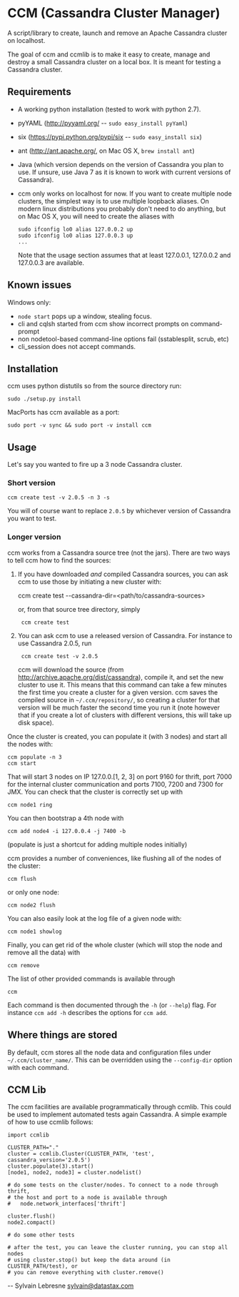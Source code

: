 CCM (Cassandra Cluster Manager)
====================================================

A script/library to create, launch and remove an Apache Cassandra cluster on
localhost.

The goal of ccm and ccmlib is to make it easy to create, manage and destroy a
small Cassandra cluster on a local box. It is meant for testing a Cassandra cluster.


Requirements
------------

- A working python installation (tested to work with python 2.7).
- pyYAML (http://pyyaml.org/ -- `sudo easy_install pyYaml`)
- six (https://pypi.python.org/pypi/six -- `sudo easy_install six`)
- ant (http://ant.apache.org/, on Mac OS X, `brew install ant`)
- Java (which version depends on the version of Cassandra you plan to use. If
  unsure, use Java 7 as it is known to work with current versions of Cassandra).
- ccm only works on localhost for now. If you want to create multiple
  node clusters, the simplest way is to use multiple loopback aliases. On
  modern linux distributions you probably don't need to do anything, but
  on Mac OS X, you will need to create the aliases with

      sudo ifconfig lo0 alias 127.0.0.2 up
      sudo ifconfig lo0 alias 127.0.0.3 up
      ...

  Note that the usage section assumes that at least 127.0.0.1, 127.0.0.2 and
  127.0.0.3 are available.

Known issues
------------
Windows only:
  - `node start` pops up a window, stealing focus.
  - cli and cqlsh started from ccm show incorrect prompts on command-prompt
  - non nodetool-based command-line options fail (sstablesplit, scrub, etc)
  - cli_session does not accept commands.

Installation
------------

ccm uses python distutils so from the source directory run:

    sudo ./setup.py install

MacPorts has ccm available as a port:

    sudo port -v sync && sudo port -v install ccm

Usage
-----

Let's say you wanted to fire up a 3 node Cassandra cluster.

### Short version

    ccm create test -v 2.0.5 -n 3 -s

You will of course want to replace `2.0.5` by whichever version of Cassandra
you want to test.

### Longer version

ccm works from a Cassandra source tree (not the jars). There are two ways to
tell ccm how to find the sources:
  1. If you have downloaded *and* compiled Cassandra sources, you can ask ccm
     to use those by initiating a new cluster with:

        ccm create test --cassandra-dir=<path/to/cassandra-sources>

     or, from that source tree directory, simply

          ccm create test

  2. You can ask ccm to use a released version of Cassandra. For instance to
     use Cassandra 2.0.5, run

          ccm create test -v 2.0.5

     ccm will download the source (from http://archive.apache.org/dist/cassandra),
     compile it, and set the new cluster to use it. This means
     that this command can take a few minutes the first time you
     create a cluster for a given version. ccm saves the compiled
     source in `~/.ccm/repository/`, so creating a cluster for that
     version will be much faster the second time you run it
     (note however that if you create a lot of clusters with
     different versions, this will take up disk space).

Once the cluster is created, you can populate it (with 3 nodes) and start all
the nodes with:

    ccm populate -n 3
    ccm start

That will start 3 nodes on IP 127.0.0.[1, 2, 3] on port 9160 for thrift, port
7000 for the internal cluster communication and ports 7100, 7200 and 7300 for JMX.
You can check that the cluster is correctly set up with

    ccm node1 ring

You can then bootstrap a 4th node with

    ccm add node4 -i 127.0.0.4 -j 7400 -b

(populate is just a shortcut for adding multiple nodes initially)

ccm provides a number of conveniences, like flushing all of the nodes of
the cluster:

    ccm flush

or only one node:

    ccm node2 flush

You can also easily look at the log file of a given node with:

    ccm node1 showlog

Finally, you can get rid of the whole cluster (which will stop the node and
remove all the data) with

    ccm remove

The list of other provided commands is available through

    ccm

Each command is then documented through the `-h` (or `--help`) flag. For
instance `ccm add -h` describes the options for `ccm add`.

Where things are stored
-----------------------

By default, ccm stores all the node data and configuration files under `~/.ccm/cluster_name/`.
This can be overridden using the `--config-dir` option with each command.

CCM Lib
-------

The ccm facilities are available programmatically through ccmlib. This could
be used to implement automated tests again Cassandra. A simple example of
how to use ccmlib follows:

    import ccmlib

    CLUSTER_PATH="."
    cluster = ccmlib.Cluster(CLUSTER_PATH, 'test', cassandra_version='2.0.5')
    cluster.populate(3).start()
    [node1, node2, node3] = cluster.nodelist()

    # do some tests on the cluster/nodes. To connect to a node through thrift,
    # the host and port to a node is available through
    #   node.network_interfaces['thrift']

    cluster.flush()
    node2.compact()

    # do some other tests

    # after the test, you can leave the cluster running, you can stop all nodes
    # using cluster.stop() but keep the data around (in CLUSTER_PATH/test), or
    # you can remove everything with cluster.remove()


--
Sylvain Lebresne <sylvain@datastax.com>
